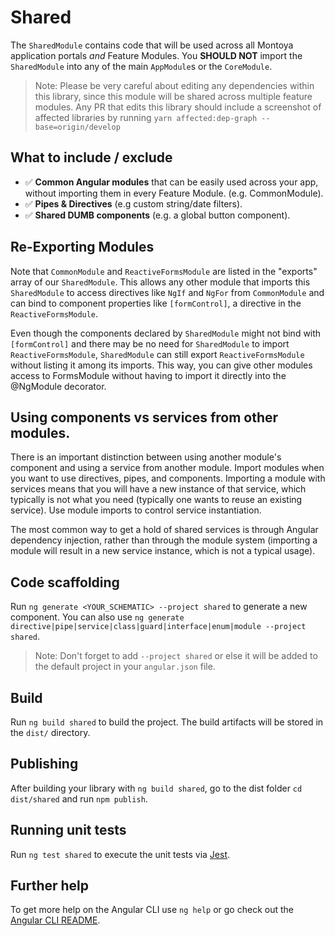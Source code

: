 # Shared

The `SharedModule` contains code that will be used across all Montoya application portals _and_ Feature Modules. You **SHOULD NOT** import the `SharedModule` into any of the main `AppModule`s or the `CoreModule`.

> Note: Please be very careful about editing any dependencies within this library, since this module will be shared across multiple feature modules. Any PR that edits this library should include a screenshot of affected libraries by running `yarn affected:dep-graph --base=origin/develop`

## What to include / exclude

- ✅ **Common Angular modules** that can be easily used across your app, without importing them in every Feature Module. (e.g. CommonModule).
- ✅ **Pipes & Directives** (e.g custom string/date filters).
- ✅ **Shared DUMB components** (e.g. a global button component).

## Re-Exporting Modules

Note that `CommonModule` and `ReactiveFormsModule` are listed in the "exports" array of our `SharedModule`. This allows any other module that imports this `SharedModule` to access directives like `NgIf` and `NgFor` from `CommonModule` and can bind to component properties like `[formControl]`, a directive in the `ReactiveFormsModule`.

Even though the components declared by `SharedModule` might not bind with `[formControl]` and there may be no need for `SharedModule` to import `ReactiveFormsModule`, `SharedModule` can still export `ReactiveFormsModule` without listing it among its imports. This way, you can give other modules access to FormsModule without having to import it directly into the @NgModule decorator.

## Using components vs services from other modules.

There is an important distinction between using another module's component and using a service from another module. Import modules when you want to use directives, pipes, and components. Importing a module with services means that you will have a new instance of that service, which typically is not what you need (typically one wants to reuse an existing service). Use module imports to control service instantiation.

The most common way to get a hold of shared services is through Angular dependency injection, rather than through the module system (importing a module will result in a new service instance, which is not a typical usage).

## Code scaffolding

Run `ng generate <YOUR_SCHEMATIC> --project shared` to generate a new component. You can also use `ng generate directive|pipe|service|class|guard|interface|enum|module --project shared`.

> Note: Don't forget to add `--project shared` or else it will be added to the default project in your `angular.json` file.

## Build

Run `ng build shared` to build the project. The build artifacts will be stored in the `dist/` directory.

## Publishing

After building your library with `ng build shared`, go to the dist folder `cd dist/shared` and run `npm publish`.

## Running unit tests

Run `ng test shared` to execute the unit tests via [Jest](https://jestjs.io/).

## Further help

To get more help on the Angular CLI use `ng help` or go check out the [Angular CLI README](https://github.com/angular/angular-cli/blob/master/README.md).
